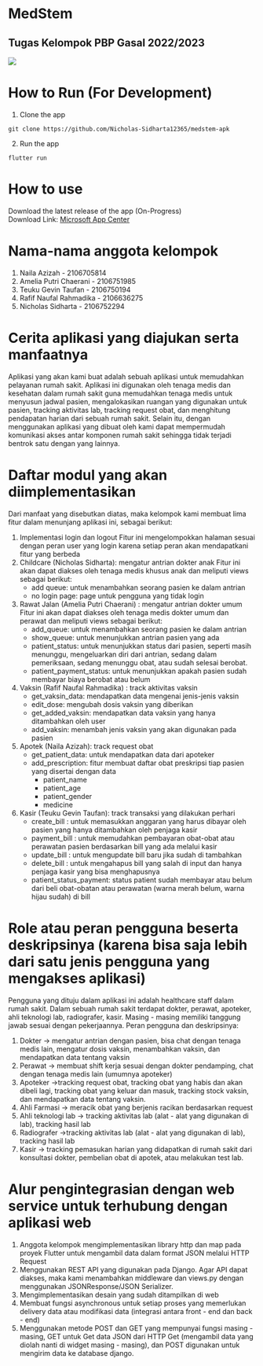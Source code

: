 # MedStem
## Tugas Kelompok PBP Gasal 2022/2023

![](https://build.appcenter.ms/v0.1/apps/eae9416d-3ca4-4ad0-9d56-639fad4d333f/branches/main/badge)

# How to Run (For Development)

1. Clone the app
```
git clone https://github.com/Nicholas-Sidharta12365/medstem-apk
```

2. Run the app
```
flutter run
```

# How to use
Download the latest release of the app (On-Progress)<br>
Download Link: <a href="install.appcenter.ms/orgs/f06-pbp-2022-2023/apps/medstem/distribution_groups/public">Microsoft App Center</a>

# Nama-nama anggota kelompok
1. Naila Azizah - 2106705814
2. Amelia Putri Chaerani - 2106751985
3. Teuku Gevin Taufan - 2106750194
4. Rafif Naufal Rahmadika - 2106636275
5. Nicholas Sidharta - 2106752294

# Cerita aplikasi yang diajukan serta manfaatnya
Aplikasi yang akan kami buat adalah sebuah aplikasi untuk memudahkan pelayanan rumah sakit. Aplikasi ini digunakan oleh tenaga medis dan kesehatan dalam rumah sakit guna memudahkan tenaga medis untuk menyusun jadwal pasien, mengalokasikan ruangan yang digunakan untuk pasien, tracking aktivitas lab, tracking request obat, dan menghitung pendapatan harian dari sebuah rumah sakit. Selain itu, dengan menggunakan aplikasi yang dibuat oleh kami dapat mempermudah komunikasi akses antar komponen rumah sakit sehingga tidak terjadi bentrok satu dengan yang lainnya.

# Daftar modul yang akan diimplementasikan
Dari manfaat yang disebutkan diatas, maka kelompok kami membuat lima fitur dalam menunjang aplikasi ini, sebagai berikut:
1. Implementasi login dan logout
Fitur ini mengelompokkan halaman sesuai dengan peran user yang login karena setiap peran akan mendapatkani fitur yang berbeda
2. Childcare (Nicholas Sidharta): mengatur antrian dokter anak
Fitur ini akan dapat diakses oleh tenaga medis khusus anak dan meliputi views sebagai berikut:
    - add queue: untuk menambahkan seorang pasien ke dalam antrian
    - no login page: page untuk pengguna yang tidak login
3. Rawat Jalan (Amelia Putri Chaerani) : mengatur antrian dokter umum
Fitur ini akan dapat diakses oleh tenaga medis dokter umum dan perawat dan meliputi views sebagai berikut:
    - add_queue: untuk menambahkan seorang pasien ke dalam antrian
    - show_queue: untuk menunjukkan antrian pasien yang ada
    - patient_status: untuk menunjukkan status dari pasien, seperti masih menunggu, mengeluarkan diri dari antrian, sedang dalam pemeriksaan, sedang menunggu obat, atau sudah selesai berobat.
    - patient_payment_status: untuk menunjukkan apakah pasien sudah membayar biaya berobat atau belum
4. Vaksin (Rafif Naufal Rahmadika) : track aktivitas vaksin
    - get_vaksin_data: mendapatkan data mengenai jenis-jenis vaksin
    - edit_dose: mengubah dosis vaksin yang diberikan
    - get_added_vaksin: mendapatkan data vaksin yang hanya ditambahkan oleh user
    - add_vaksin: menambah jenis vaksin yang akan digunakan pada pasien
5. Apotek (Naila Azizah): track request obat
    - get_patient_data: untuk mendapatkan data dari apoteker
    - add_prescription: fitur membuat daftar obat preskripsi tiap pasien yang disertai dengan data
        - patient_name
        - patient_age
        - patient_gender
        - medicine
6. Kasir (Teuku Gevin Taufan): track transaksi yang dilakukan perhari
    - create_bill : untuk memasukkan anggaran yang harus dibayar oleh pasien yang hanya ditambahkan oleh penjaga kasir
    - payment_bill : untuk memudahkan pembayaran obat-obat atau perawatan pasien berdasarkan bill yang ada melalui kasir
    - update_bill : untuk mengupdate bill baru jika sudah di tambahkan
    - delete_bill : untuk mengahapus bill yang salah di input dan hanya penjaga kasir yang bisa menghapusnya
    - patient_status_payment: status patient sudah membayar atau belum dari beli obat-obatan atau perawatan (warna merah belum, warna hijau sudah) di bill

# Role atau peran pengguna beserta deskripsinya (karena bisa saja lebih dari satu jenis pengguna yang mengakses aplikasi)
Pengguna yang dituju dalam aplikasi ini adalah healthcare staff dalam rumah sakit. Dalam sebuah rumah sakit terdapat dokter, perawat, apoteker, ahli teknologi lab, radiografer, kasir. Masing - masing memiliki tanggung jawab sesuai dengan pekerjaannya. Peran pengguna dan deskripsinya:
1. Dokter → mengatur antrian dengan pasien, bisa chat dengan tenaga medis lain, mengatur dosis vaksin, menambahkan vaksin, dan mendapatkan data tentang vaksin
2. Perawat → membuat shift kerja sesuai dengan dokter pendamping, chat dengan tenaga medis lain (umumnya apoteker)
3. Apoteker →tracking request obat, tracking obat yang habis dan akan dibeli lagi, tracking obat yang keluar dan masuk, tracking stock vaksin, dan mendapatkan data tentang vaksin.
4. Ahli Farmasi → meracik obat yang berjenis racikan berdasarkan request
5. Ahli teknologi lab → tracking aktivitas lab (alat - alat yang digunakan di lab), tracking hasil lab
6. Radiografer →tracking aktivitas lab (alat - alat yang digunakan di lab), tracking hasil lab
7. Kasir → tracking pemasukan harian yang didapatkan di rumah sakit dari konsultasi dokter, pembelian obat di apotek, atau melakukan test lab.

# Alur pengintegrasian dengan web service untuk terhubung dengan aplikasi web
1. Anggota kelompok mengimplementasikan library http dan map pada proyek Flutter untuk mengambil data dalam format JSON melalui HTTP Request 
2. Menggunakan REST API yang digunakan pada Django. Agar API dapat diakses, maka kami menambahkan middleware dan views.py dengan menggunakan JSONResponse/JSON Serializer.
3. Mengimplementasikan desain yang sudah ditampilkan di web
4. Membuat fungsi asynchronous untuk setiap proses yang memerlukan delivery data atau modifikasi data (integrasi antara front - end dan back - end)
5. Menggunakan metode POST dan GET yang mempunyai fungsi masing - masing, GET untuk Get data JSON dari HTTP Get (mengambil data yang diolah nanti di widget masing - masing), dan POST digunakan untuk mengirim data ke database django.
